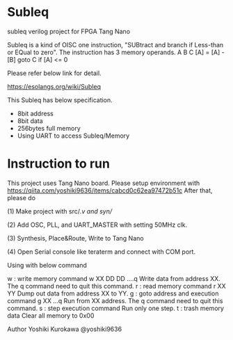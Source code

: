 # Subleq
subleq verilog project for FPGA Tang Nano

Subleq is a kind of OISC one instruction, "SUBtract and branch if Less-than or EQual to zero".
The instruction has 3 memory operands.
A B C
[A] = [A] - [B]  goto C if [A] <= 0

Please refer below link for detail.

https://esolangs.org/wiki/Subleq

This Subleq has below specification.
- 8bit address
- 8bit data
- 256bytes full memory
- Using UART to access Subleq/Memory

# Instruction to run

This project uses Tang Nano board. Please setup environment with 
https://qiita.com/yoshiki9636/items/cabcd0c62ea97472b51c
After that, please do

(1) Make project with src/*.v and  syn/*

(2) Add OSC, PLL, and UART_MASTER with setting 50MHz clk.

(3) Synthesis, Place&Route, Write to Tang Nano

(4) Open Serial console like teraterm and connect with COM port.

Using with below command

w : write memory command   w XX DD DD ….q   Write data from address XX. The q command need to quit this command.
r : read memory command   r XX YY    Dump out data from address XX to YY.
g : goto address and execution command   g XX …q   Run from XX address. The q command need to quit this command.
s : step execution command   Run only one step.
t : trash memory data   Clear all memory to 0x00


Author Yoshiki Kurokawa @yoshiki9636
